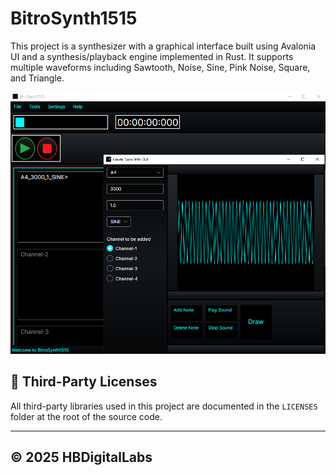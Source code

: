 # BitroSynth1515

This project is a synthesizer with a graphical interface built using Avalonia UI and a synthesis/playback engine implemented in Rust. It supports multiple waveforms including Sawtooth, Noise, Sine, Pink Noise, Square, and Triangle.

![BitroSynth UI](BitroSynth1515-GUI-Example.png)

## 📜 Third-Party Licenses
All third-party libraries used in this project are documented in the `LICENSES` folder at the root of the source code.

---

## © 2025 HBDigitalLabs